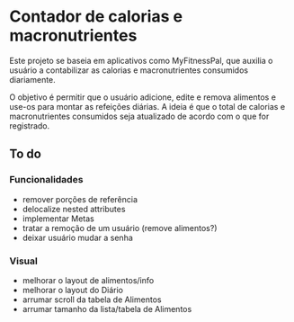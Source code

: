 # Contador de calorias e macronutrientes

Este projeto se baseia em aplicativos como MyFitnessPal, que auxilia o usuário
a contabilizar as calorias e macronutrientes consumidos diariamente.

O objetivo é permitir que o usuário adicione, edite e remova alimentos e use-os
para montar as refeições diárias. A ideia é que o total de calorias e
macronutrientes consumidos seja atualizado de acordo com o que for registrado.


## To do

### Funcionalidades
- remover porções de referência
- delocalize nested attributes
- implementar Metas
- tratar a remoção de um usuário (remove alimentos?)
- deixar usuário mudar a senha

### Visual
- melhorar o layout de alimentos/info
- melhorar o layout do Diário
- arrumar scroll da tabela de Alimentos
- arrumar tamanho da lista/tabela de Alimentos
